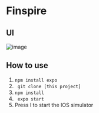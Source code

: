 # Finspire 

## UI
![image](https://i.imgur.com/OaSOXje.jpg)


## How to use
1. `` npm install expo ``
1. `` git clone [this project]``
1. `` npm install ``
1. `` expo start``
1. Press I to start the IOS simulator
